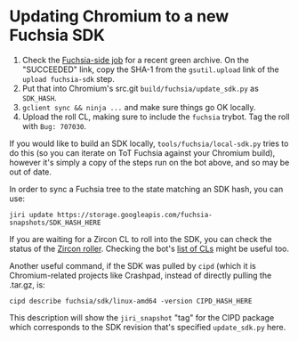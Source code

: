 # Updating Chromium to a new Fuchsia SDK

1. Check the [Fuchsia-side
   job](https://luci-scheduler.appspot.com/jobs/fuchsia/sdk-x86_64-linux) for a
   recent green archive. On the "SUCCEEDED" link, copy the SHA-1 from the
   `gsutil.upload` link of the `upload fuchsia-sdk` step.
0. Put that into Chromium's src.git `build/fuchsia/update_sdk.py` as `SDK_HASH`.
0. `gclient sync && ninja ...` and make sure things go OK locally.
0. Upload the roll CL, making sure to include the `fuchsia` trybot. Tag the roll
   with `Bug: 707030`.

If you would like to build an SDK locally, `tools/fuchsia/local-sdk.py` tries to
do this (so you can iterate on ToT Fuchsia against your Chromium build), however
it's simply a copy of the steps run on the bot above, and so may be out of date.

In order to sync a Fuchsia tree to the state matching an SDK hash, you can use:

`jiri update https://storage.googleapis.com/fuchsia-snapshots/SDK_HASH_HERE`

If you are waiting for a Zircon CL to roll into the SDK, you can check the
status of the [Zircon
roller](https://luci-scheduler.appspot.com/jobs/fuchsia/zircon-roller).
Checking the bot's [list of
CLs](https://fuchsia-review.googlesource.com/q/owner:zircon-roller%40fuchsia-infra.iam.gserviceaccount.com)
might be useful too.

Another useful command, if the SDK was pulled by `cipd` (which it is
Chromium-related projects like Crashpad, instead of directly pulling the
.tar.gz, is:

```
cipd describe fuchsia/sdk/linux-amd64 -version CIPD_HASH_HERE
```

This description will show the `jiri_snapshot` "tag" for the CIPD package which
corresponds to the SDK revision that's specified `update_sdk.py` here.

